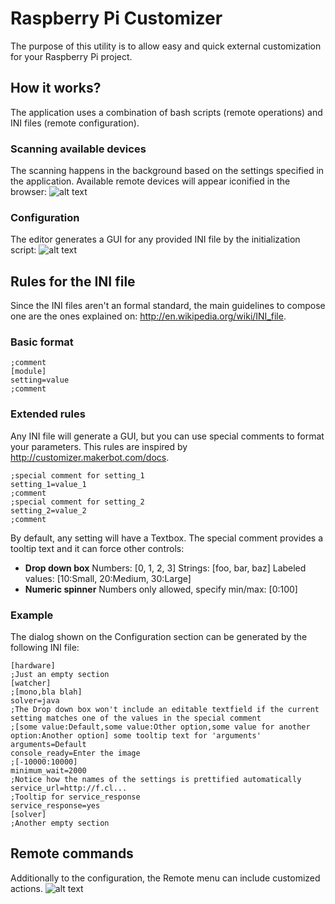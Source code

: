Raspberry Pi Customizer
=
The purpose of this utility is to allow easy and quick external customization for your Raspberry Pi project. 

How it works?
-
The application uses a combination of bash scripts (remote operations) and INI files (remote configuration).

### Scanning available devices
The scanning happens in the background based on the settings specified in the application. Available remote devices will appear iconified in the browser:
![alt text](https://raw.github.com/eried/RPiCustomizer/master/README/browser_0.1_001.png "Browser")


### Configuration
The editor generates a GUI for any provided INI file by the initialization script:
![alt text](https://raw.github.com/eried/RPiCustomizer/master/README/editor_0.1_001.png "Editor")


Rules for the INI file
-
Since the INI files aren't an formal standard, the main guidelines to compose one are the ones explained on: http://en.wikipedia.org/wiki/INI_file. 

### Basic format
```
;comment
[module]
setting=value
;comment
```

### Extended rules
Any INI file will generate a GUI, but you can use special comments to format your parameters. This rules are inspired by http://customizer.makerbot.com/docs.
```
;special comment for setting_1
setting_1=value_1
;comment
;special comment for setting_2
setting_2=value_2
;comment
```
By default, any setting will have a Textbox. The special comment provides a tooltip text and it can force other controls:
* __Drop down box__
Numbers: [0, 1, 2, 3]
Strings: [foo, bar, baz]
Labeled values: [10:Small, 20:Medium, 30:Large]
* __Numeric spinner__
Numbers only allowed, specify min/max: [0:100]

### Example
The dialog shown on the Configuration section can be generated by the following INI file:
```
[hardware]
;Just an empty section
[watcher]
;[mono,bla blah]
solver=java
;The Drop down box won't include an editable textfield if the current setting matches one of the values in the special comment
;[some value:Default,some value:Other option,some value for another option:Another option] some tooltip text for 'arguments'
arguments=Default
console_ready=Enter the image
;[-10000:10000]
minimum_wait=2000
;Notice how the names of the settings is prettified automatically 
service_url=http://f.cl...
;Tooltip for service_response
service_response=yes
[solver]
;Another empty section
```

Remote commands
-
Additionally to the configuration, the Remote menu can include customized actions.
![alt text](https://raw.github.com/eried/RPiCustomizer/master/README/remote_0.1_001.png "Remote")
